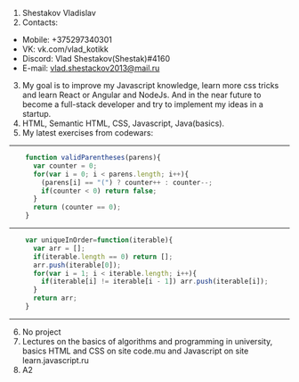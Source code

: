 1. Shestakov Vladislav
2. Contacts:
  * Mobile: +375297340301
  * VK: vk.com/vlad_kotikk
  * Discord: Vlad Shestakov(Shestak)#4160
  * E-mail: vlad.shestackov2013@mail.ru
3. My goal is to improve my Javascript knowledge, learn more css tricks and learn React or Angular and NodeJs. And in the near future to become a full-stack developer and try to implement my ideas in a startup.
4. HTML, Semantic HTML, CSS, Javascript, Java(basics).
5. My latest exercises from codewars:  
***  
```javascript
    function validParentheses(parens){  
      var counter = 0;  
      for(var i = 0; i < parens.length; i++){  
        (parens[i] == "(") ? counter++ : counter--;  
        if(counter < 0) return false;  
      }  
      return (counter == 0);  
    }  
```
***
```javascript
    var uniqueInOrder=function(iterable){  
      var arr = [];  
      if(iterable.length == 0) return [];  
      arr.push(iterable[0]);  
      for(var i = 1; i < iterable.length; i++){  
        if(iterable[i] != iterable[i - 1]) arr.push(iterable[i]);  
      }  
      return arr;  
    }
```  
***  
6. No project
7. Lectures on the basics of algorithms and programming in university, basics HTML and CSS on site code.mu and Javascript on site learn.javascript.ru
8. A2